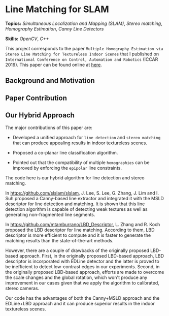 # Line Matching for SLAM

**Topics:** _Simultaneous Localization and Mapping (SLAM)_, _Stereo matching_, _Homography Estimation_, _Canny Line Detectors_

**Skills:** _OpenCV_, _C++_

This project corresponds to the paper `Multiple Homography Estimation via Stereo Line Matching for Textureless Indoor Scenes` that I published on `International Conference on Control, Automation and Robotics` (ICCAR 2019). This paper can be found online at [here](https://ieeexplore.ieee.org/document/8813439).

## Background and Motivation

## Paper Contribution

## Our Hybrid Approach

The major contributions of this paper are:

- Developed a unified approach for `line detection` and `stereo matching` that can produce appealing results in indoor textureless scenes.

- Proposed a co-planar line classification algorithm.

- Pointed out that the compatibility of multiple `homographies` can be improved by enforcing the `epipolar` line constraints.

The code here is our hybrid algorithm for line detection and stereo matching.

In https://github.com/slslam/slslam, J. Lee, S. Lee, G. Zhang, J. Lim and I. Suh proposed a Canny-based line extractor and integrated it with the MSLD descriptor for line detection and matching. It is shown that this line detection algorithm is capable of detecting weak textures as well as generating non-fragmented line segments.

In https://github.com/mtamburrano/LBD_Descriptor, L. Zhang and R. Koch proposed the LBD descriptor for line matching. According to them, LBD descriptor is more efficient to compute and it is faster to generate the matching results than the state-of-the-art methods.

However, there are a couple of drawbacks of the originally proposed LBD-based approach. First, in the originally proposed LBD-based approach, LBD descriptor is incorporated with EDLine detector and the latter is proved to be inefficient to detect low-contrast edges in our experiments. Second, in the originally proposed LBD-based approach, efforts are made to overcome the scale changes and the global rotation, which won't produce any improvement in our cases given that we apply the algorithm to calibrated, stereo cameras.

Our code has the advantages of both the Canny+MSLD approach and the EDLine+LBD approach and it can produce superior results in the indoor textureless scenes.

